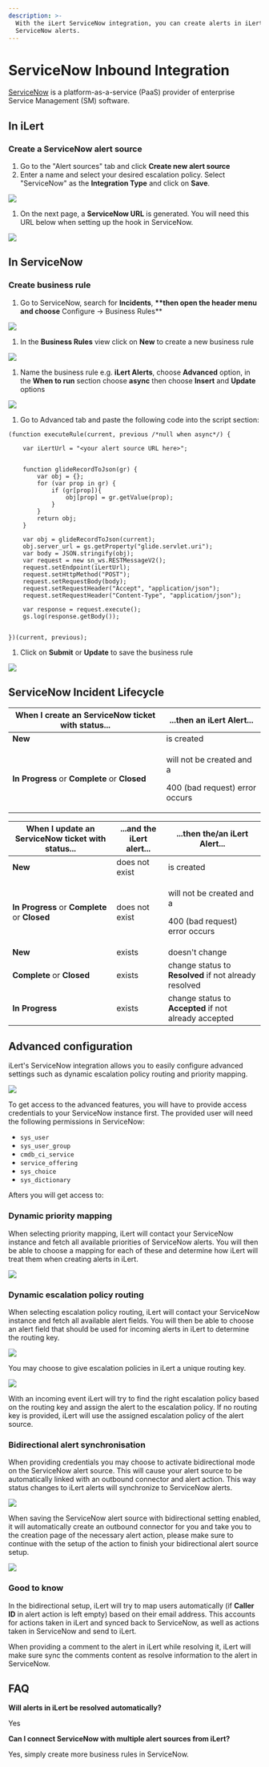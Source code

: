 ```yaml
---
description: >-
  With the iLert ServiceNow integration, you can create alerts in iLert based on
  ServiceNow alerts.
---
```


# ServiceNow Inbound Integration

[ServiceNow](http://www.servicenow.com) is a platform-as-a-service (PaaS) provider of enterprise Service Management (SM) software.

## In iLert <a href="#in-ilert" id="in-ilert"></a>

### Create a ServiceNow alert source <a href="#create-alert-source" id="create-alert-source"></a>

1. Go to the "Alert sources" tab and click **Create new alert source**
2. Enter a name and select your desired escalation policy. Select "ServiceNow" as the **Integration Type** and click on **Save**.

![](../../.gitbook/assets/Screenshot\_09\_02\_21\_\_07\_51.png)

1. On the next page, a **ServiceNow URL** is generated. You will need this URL below when setting up the hook in ServiceNow.

![](../../.gitbook/assets/Screenshot\_09\_02\_21\_\_07\_52.png)

## In ServiceNow <a href="#in-servicenow" id="in-servicenow"></a>

### Create business rule <a href="#create-business-rule" id="create-business-rule"></a>

1. Go to ServiceNow, search for **Incidents**, **\*\*then open the header menu and choose** Configure -> Business Rules\*\*

![](../../.gitbook/assets/Screenshot\_08\_02\_21\_\_22\_40.png)

1. In the **Business Rules** view click on **New** to create a new business rule

![](../../.gitbook/assets/Screenshot\_08\_02\_21\_\_22\_42.png)

1. Name the business rule e.g. **iLert Alerts**, choose **Advanced** option, in the **When to run** section choose **async** then choose **Insert** and **Update** options

![](../../.gitbook/assets/Screenshot\_08\_02\_21\_\_22\_43.png)

1. Go to Advanced tab and paste the following code into the script section:

```
(function executeRule(current, previous /*null when async*/) {

    var iLertUrl = "<your alert source URL here>";


    function glideRecordToJson(gr) {
        var obj = {};
        for (var prop in gr) {
            if (gr[prop]){
                obj[prop] = gr.getValue(prop);
            }
        }
        return obj;
    }

    var obj = glideRecordToJson(current);
    obj.server_url = gs.getProperty("glide.servlet.uri");
    var body = JSON.stringify(obj);
    var request = new sn_ws.RESTMessageV2();
    request.setEndpoint(iLertUrl);
    request.setHttpMethod("POST");
    request.setRequestBody(body);
    request.setRequestHeader("Accept", "application/json");
    request.setRequestHeader("Content-Type", "application/json");

    var response = request.execute();
    gs.log(response.getBody());


})(current, previous);
```

1. Click on **Submit** or **Update** to save the business rule

![](../../.gitbook/assets/Screenshot\_08\_02\_21\_\_22\_46.png)

## ServiceNow Incident Lifecycle <a href="#lifecycle" id="lifecycle"></a>

| When I create an ServiceNow ticket with status... | ...then an iLert Alert...                                             |
| ------------------------------------------------- | --------------------------------------------------------------------- |
| **New**                                           | is created                                                            |
| **In Progress** or **Complete** or **Closed**     | <p>will not be created and a</p><p>400 (bad request) error occurs</p> |

| When I update an ServiceNow ticket with status... | ...and the iLert alert... | ...then the/an iLert Alert...                                         |
| ------------------------------------------------- | ------------------------- | --------------------------------------------------------------------- |
| **New**                                           | does not exist            | is created                                                            |
| **In Progress** or **Complete** or **Closed**     | does not exist            | <p>will not be created and a</p><p>400 (bad request) error occurs</p> |
| **New**                                           | exists                    | doesn't change                                                        |
| **Complete** or **Closed**                        | exists                    | change status to **Resolved** if not already resolved                 |
| **In Progress**                                   | exists                    | change status to **Accepted** if not already accepted                 |

## Advanced configuration



iLert's ServiceNow integration allows you to easily configure advanced settings such as dynamic escalation policy routing and priority mapping.



![](<../../.gitbook/assets/image (57).png>)

To get access to the advanced features, you will have to provide access credentials to your ServiceNow instance first. The provided user will need the following permissions in ServiceNow:

* `sys_user`
* `sys_user_group`
* `cmdb_ci_service`
* `service_offering`
* `sys_choice`
* `sys_dictionary`

Afters you will get access to:

### Dynamic priority mapping

When selecting priority mapping, iLert will contact your ServiceNow instance and fetch all available priorities of ServiceNow alerts. You will then be able to choose a mapping for each of these and determine how iLert will treat them when creating alerts in iLert.

![](<../../.gitbook/assets/image (55).png>)

### Dynamic escalation policy routing

When selecting escalation policy routing, iLert will contact your ServiceNow instance and fetch all available alert fields. You will then be able to choose an alert field that should be used for incoming alerts in iLert to determine the routing key.

![](<../../.gitbook/assets/image (51).png>)

You may choose to give escalation policies in iLert a unique routing key.

![](<../../.gitbook/assets/image (54).png>)

With an incoming event iLert will try to find the right escalation policy based on the routing key and assign the alert to the escalation policy. If no routing key is provided, iLert will use the assigned escalation policy of the alert source.

### Bidirectional alert synchronisation

When providing credentials you may choose to activate bidirectional mode on the ServiceNow alert source. This will cause your alert source to be automatically linked with an outbound connector and alert action. This way status changes to iLert alerts will synchronize to ServiceNow alerts.

![](<../../.gitbook/assets/image (53).png>)

When saving the ServiceNow alert source with bidirectional setting enabled, it will automatically create an outbound connector for you and take you to the creation page of the necessary alert action, please make sure to continue with the setup of the action to finish your bidirectional alert source setup.

![](<../../.gitbook/assets/image (56).png>)

### Good to know

In the bidirectional setup, iLert will try to map users automatically (if **Caller ID** in alert action is left empty) based on their email address. This accounts for actions taken in iLert and synced back to ServiceNow, as well as actions taken in ServiceNow and send to iLert.

When providing a comment to the alert in iLert while resolving it, iLert will make sure sync the comments content as resolve information to the alert in ServiceNow.

&#x20;

## FAQ <a href="#faq" id="faq"></a>

**Will alerts in iLert be resolved automatically?**

Yes

**Can I connect ServiceNow with multiple alert sources from iLert?**

Yes, simply create more business rules in ServiceNow.
